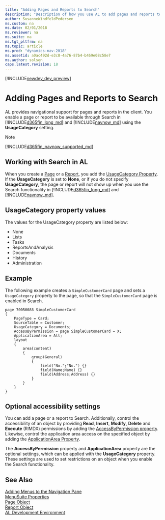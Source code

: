```yaml
---
title: "Adding Pages and Reports to Search"
description: "Description of how you use AL to add pages and reports to Search in the client."
author: SusanneWindfeldPedersen
ms.custom: na
ms.date: 02/01/2018
ms.reviewer: na
ms.suite: na
ms.tgt_pltfrm: na
ms.topic: article
ms.prod: "dynamics-nav-2018"
ms.assetid: a0ac492d-e3c8-4a76-87b4-b469e08c58e7
ms.author: solsen
caps.latest.revision: 18
---
```


[!INCLUDE[newdev_dev_preview](includes/newdev_dev_preview.md)]

# Adding Pages and Reports to Search
AL provides navigational support for pages and reports in the client. You enable a page or report to be available through Search in [!INCLUDE[d365fin_long_md](includes/d365fin_long_md.md)] and [!INCLUDE[navnow_md](includes/navnow_md.md)] using the **UsageCategory** setting. 

> [!NOTE]  
> [!INCLUDE[d365fin_navnow_supported_md](includes/d365fin_navnow_supported_md.md)]

## Working with Search in AL
When you create a [Page](devenv-page-object.md) or a [Report](devenv-report-object.md), you add the [UsageCategory Property](properties/devenv-usagecategory-property.md). If the **UsageCategory** is set to **None**, or if you do not specify **UsageCategory**, the page or report will not show up when you use the Search functionality in [!INCLUDE[d365fin_long_md](includes/d365fin_long_md.md)] and [!INCLUDE[navnow_md](includes/navnow_md.md)]. 

## UsageCategory property values
The values for the UsageCategory property are listed below: 

- None
- Lists
- Tasks
- ReportsAndAnalysis
- Documents
- History
- Administration

## Example
The following example creates a ``SimpleCustomerCard`` page and sets a ``UsageCategory`` property to the page, so that the ``SimpleCustomerCard`` page is enabled in Search. 


```
page 70050088 SimpleCustomerCard 
{ 
    PageType = Card; 
    SourceTable = Customer; 
    UsageCategory = Documents;  
    AccessByPermission = page SimpleCustomerCard = X;
    ApplicationArea = All;
    layout 
    { 
        area(content) 
        { 
            group(General) 
            { 
                field("No.";"No.") {} 
                field(Name;Name) {} 
                field(Address;Address) {} 
            } 
        } 
    } 
} 
```

## Optional accessibility settings
You can add a page or a report to Search. Additionally, control the accessibility of an object by providing **Read**, **Insert**, **Modify**, **Delete** and **Execute** (RIMDX) permissions by adding the [AccessByPermission property](properties/devenv-accessbypermission-property.md). Likewise, control the application area access on the specified object by adding the [ApplicationArea Property](properties/devenv-applicationarea-property.md). 

The **AccessByPermission** property and **ApplicationArea** property are the optional settings, which can be applied with the **UsageCategory** property. These settings are used to set restrictions on an object when you enable the Search functionality. 


## See Also
[Adding Menus to the Navigation Pane](devenv-adding-menus-to-navigation-pane.md)  
[MenuSuite Properties](properties/devenv-menusuite-properties.md)   
[Page Object](devenv-page-object.md)  
[Report Object](devenv-report-object.md)  
[AL Development Environment](devenv-reference-overview.md)
